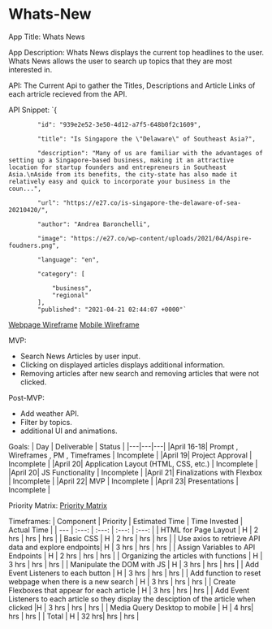 # Whats-New

App Title: Whats News

App Description: Whats News displays the current top headlines to the user. Whats News allows the user to search up topics that they are most interested in. 

API: The Current Api to gather the Titles, Descriptions and Article Links of each artricle recieved from the API.

API Snippet: `{

            "id": "939e2e52-3e50-4d12-a7f5-648b0f2c1609",
            
            "title": "Is Singapore the \"Delaware\" of Southeast Asia?",
            
            "description": "Many of us are familiar with the advantages of setting up a Singapore-based business, making it an attractive location for startup founders and entrepreneurs in Southeast Asia.\nAside from its benefits, the city-state has also made it relatively easy and quick to incorporate your business in the coun...",
            
            "url": "https://e27.co/is-singapore-the-delaware-of-sea-20210420/",
            
            "author": "Andrea Baronchelli",
            
            "image": "https://e27.co/wp-content/uploads/2021/04/Aspire-foudners.png",
            
            "language": "en",
            
            "category": [
            
                "business",
                "regional"
            ],
            "published": "2021-04-21 02:44:07 +0000"`

[Webpage Wireframe](https://wireframe.cc/vUQURj)
[Mobile Wireframe](https://wireframe.cc/CMuJy3)

MVP: 

- Search News Articles by user input.
- Clicking on displayed articles displays additional information.
- Removing articles after new search and removing articles that were not clicked.

Post-MVP: 

- Add weather API.
- Filter by topics.
- additional UI and animations.

Goals: 
| Day | Deliverable | Status |
|---|---|---|
|April 16-18| Prompt , Wireframes , PM , Timeframes | Incomplete |
|April 19| Project Approval | Incomplete |
|April 20| Application Layout (HTML, CSS, etc.) | Incomplete |
|April 20| JS Functionality | Incomplete |
|April 21| Finalizations with Flexbox | Incomplete |
|April 22| MVP | Incomplete |
|April 23| Presentations | Incomplete |

Priority Matrix: [Priority Matrix](https://whimsical.com/whats-news-Asry2bvQrAczWPWKrN8Ar3)

Timeframes:
| Component | Priority | Estimated Time | Time Invested | Actual Time |
| --- | :---: | :---: | :---: | :---: |
| HTML for Page Layout | H | 2 hrs | hrs | hrs |
| Basic CSS | H | 2 hrs | hrs | hrs |
| Use axios to retrieve API data and explore endpoints| H | 3 hrs | hrs | hrs |
| Assign Variables to API Endpoints | H | 2 hrs | hrs | hrs |
| Organizing the articles with functions | H | 3 hrs | hrs | hrs |
| Manipulate the DOM with JS | H | 3 hrs | hrs | hrs |
| Add Event Listeners to each button | H | 3 hrs | hrs | hrs |
| Add function to reset webpage when there is a new search | H | 3 hrs | hrs | hrs |
| Create Flexboxes that appear for each article | H | 3 hrs | hrs | hrs |
| Add Event Listeners to each article so they display the desciption of the article when clicked |H | 3 hrs | hrs | hrs |
| Media Query Desktop to mobile | H | 4 hrs| hrs | hrs |
| Total | H | 32 hrs| hrs | hrs |
